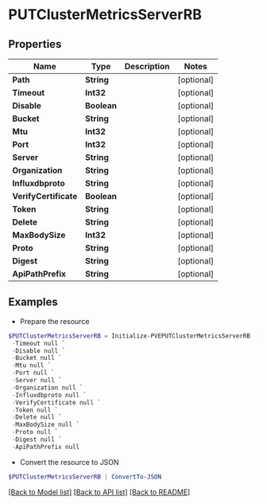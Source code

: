 # PUTClusterMetricsServerRB
## Properties

Name | Type | Description | Notes
------------ | ------------- | ------------- | -------------
**Path** | **String** |  | [optional] 
**Timeout** | **Int32** |  | [optional] 
**Disable** | **Boolean** |  | [optional] 
**Bucket** | **String** |  | [optional] 
**Mtu** | **Int32** |  | [optional] 
**Port** | **Int32** |  | [optional] 
**Server** | **String** |  | [optional] 
**Organization** | **String** |  | [optional] 
**Influxdbproto** | **String** |  | [optional] 
**VerifyCertificate** | **Boolean** |  | [optional] 
**Token** | **String** |  | [optional] 
**Delete** | **String** |  | [optional] 
**MaxBodySize** | **Int32** |  | [optional] 
**Proto** | **String** |  | [optional] 
**Digest** | **String** |  | [optional] 
**ApiPathPrefix** | **String** |  | [optional] 

## Examples

- Prepare the resource
```powershell
$PUTClusterMetricsServerRB = Initialize-PVEPUTClusterMetricsServerRB  -Path null `
 -Timeout null `
 -Disable null `
 -Bucket null `
 -Mtu null `
 -Port null `
 -Server null `
 -Organization null `
 -Influxdbproto null `
 -VerifyCertificate null `
 -Token null `
 -Delete null `
 -MaxBodySize null `
 -Proto null `
 -Digest null `
 -ApiPathPrefix null
```

- Convert the resource to JSON
```powershell
$PUTClusterMetricsServerRB | ConvertTo-JSON
```

[[Back to Model list]](../README.md#documentation-for-models) [[Back to API list]](../README.md#documentation-for-api-endpoints) [[Back to README]](../README.md)

